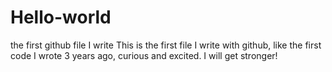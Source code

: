 # Hello-world
the first github file I write
This is the first file I write with github, like the first code I wrote 3 years ago, curious and excited. I will get stronger!
